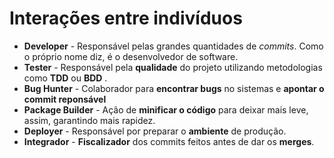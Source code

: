 # Interações entre indivíduos
- **Developer**  - Responsável pelas grandes quantidades de *commits*.  Como o próprio nome diz, é o desenvolvedor de software.
- **Tester** - Responsável pela **qualidade** do projeto utilizando metodologias como **TDD** ou **BDD** .
- **Bug Hunter** - Colaborador para **encontrar bugs** no sistemas e **apontar o commit reponsável**
- **Package Builder** - Ação de **minificar o código** para deixar mais leve, assim, garantindo mais rapidez. 
- **Deployer** - Responsável por preparar o **ambiente** de produção.
- **Integrador** - **Fiscalizador** dos commits feitos antes de dar os **merges**.
<!--stackedit_data:
eyJoaXN0b3J5IjpbNDg3NDU1MjI2XX0=
-->